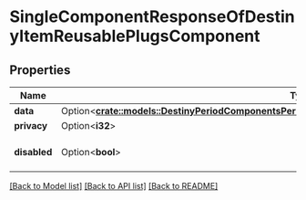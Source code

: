 # SingleComponentResponseOfDestinyItemReusablePlugsComponent

## Properties

Name | Type | Description | Notes
------------ | ------------- | ------------- | -------------
**data** | Option<[**crate::models::DestinyPeriodComponentsPeriodItemsPeriodDestinyItemReusablePlugsComponent**](Destiny.Components.Items.DestinyItemReusablePlugsComponent.md)> |  | [optional]
**privacy** | Option<**i32**> |  | [optional]
**disabled** | Option<**bool**> | If true, this component is disabled. | [optional]

[[Back to Model list]](../README.md#documentation-for-models) [[Back to API list]](../README.md#documentation-for-api-endpoints) [[Back to README]](../README.md)


